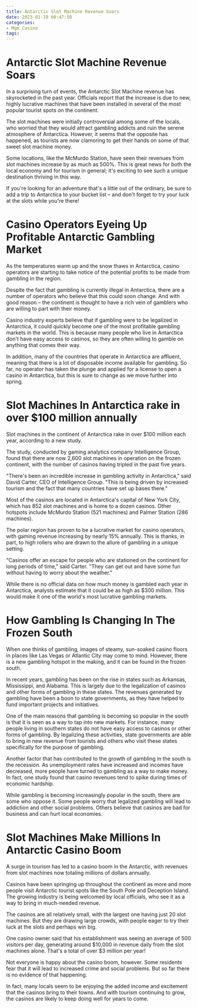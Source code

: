 ```yaml
---
title: Antarctic Slot Machine Revenue Soars
date: 2023-01-19 00:47:50
categories:
- Mgm Casino
tags:
---
```



#  Antarctic Slot Machine Revenue Soars

In a surprising turn of events, the Antarctic Slot Machine revenue has skyrocketed in the past year. Officials report that the increase is due to new, highly lucrative machines that have been installed in several of the most popular tourist spots on the continent.

The slot machines were initially controversial among some of the locals, who worried that they would attract gambling addicts and ruin the serene atmosphere of Antarctica. However, it seems that the opposite has happened, as tourists are now clamoring to get their hands on some of that sweet slot machine money.

Some locations, like the McMurdo Station, have seen their revenues from slot machines increase by as much as 500%. This is great news for both the local economy and for tourism in general; it's exciting to see such a unique destination thriving in this way.

If you're looking for an adventure that's a little out of the ordinary, be sure to add a trip to Antarctica to your bucket list – and don't forget to try your luck at the slots while you're there!

#  Casino Operators Eyeing Up Profitable Antarctic Gambling Market

As the temperatures warm up and the snow thaws in Antarctica, casino operators are starting to take notice of the potential profits to be made from gambling in the region.

Despite the fact that gambling is currently illegal in Antarctica, there are a number of operators who believe that this could soon change. And with good reason – the continent is thought to have a rich vein of gamblers who are willing to part with their money.

Casino industry experts believe that if gambling were to be legalized in Antarctica, it could quickly become one of the most profitable gambling markets in the world. This is because many people who live in Antarctica don't have easy access to casinos, so they are often willing to gamble on anything that comes their way.

In addition, many of the countries that operate in Antarctica are affluent, meaning that there is a lot of disposable income available for gambling. So far, no operator has taken the plunge and applied for a license to open a casino in Antarctica, but this is sure to change as we move further into spring.

#  Slot Machines In Antarctica rake in over $100 million annually

Slot machines in the continent of Antarctica rake in over $100 million each year, according to a new study.

The study, conducted by gaming analytics company Intelligence Group, found that there are now 2,600 slot machines in operation on the frozen continent, with the number of casinos having tripled in the past five years.

"There's been an incredible increase in gambling activity in Antarctica," said David Carter, CEO of Intelligence Group. "This is being driven by increased tourism and the fact that many countries have set up bases there."

Most of the casinos are located in Antarctica's capital of New York City, which has 852 slot machines and is home to a dozen casinos. Other hotspots include McMurdo Station (521 machines) and Palmer Station (286 machines).

The polar region has proven to be a lucrative market for casino operators, with gaming revenue increasing by nearly 15% annually. This is thanks, in part, to high rollers who are drawn to the allure of gambling in a unique setting.

"Casinos offer an escape for people who are stationed on the continent for long periods of time," said Carter. "They can get out and have some fun without having to worry about the weather."

While there is no official data on how much money is gambled each year in Antarctica, analysts estimate that it could be as high as $300 million. This would make it one of the world's most lucrative gambling markets.

#  How Gambling Is Changing In The Frozen South

When one thinks of gambling, images of steamy, sun-soaked casino floors in places like Las Vegas or Atlantic City may come to mind. However, there is a new gambling hotspot in the making, and it can be found in the frozen south.

In recent years, gambling has been on the rise in states such as Arkansas, Mississippi, and Alabama. This is largely due to the legalization of casinos and other forms of gambling in these states. The revenues generated by gambling have been a boon to state governments, as they have helped to fund important projects and initiatives.

One of the main reasons that gambling is becoming so popular in the south is that it is seen as a way to tap into new markets. For instance, many people living in southern states do not have easy access to casinos or other forms of gambling. By legalizing these activities, state governments are able to bring in new revenue from tourists and others who visit these states specifically for the purpose of gambling.

Another factor that has contributed to the growth of gambling in the south is the recession. As unemployment rates have increased and incomes have decreased, more people have turned to gambling as a way to make money. In fact, one study found that casino revenues tend to spike during times of economic hardship.

While gambling is becoming increasingly popular in the south, there are some who oppose it. Some people worry that legalized gambling will lead to addiction and other social problems. Others believe that casinos are bad for business and can hurt local economies.

#  Slot Machines Make Millions In Antarctic Casino Boom

A surge in tourism has led to a casino boom in the Antarctic, with revenues from slot machines now totaling millions of dollars annually.

Casinos have been springing up throughout the continent as more and more people visit Antarctic tourist spots like the South Pole and Deception Island. The growing industry is being welcomed by local officials, who see it as a way to bring in much-needed revenue.

The casinos are all relatively small, with the largest one having just 20 slot machines. But they are drawing large crowds, with people eager to try their luck at the slots and perhaps win big.

One casino owner said that his establishment was seeing an average of 500 visitors per day, generating around $10,000 in revenue daily from the slot machines alone. That's a total of over $3 million per year!

Not everyone is happy about the casino boom, however. Some residents fear that it will lead to increased crime and social problems. But so far there is no evidence of that happening.

In fact, many locals seem to be enjoying the added income and excitement that the casinos bring to their towns. And with tourism continuing to grow, the casinos are likely to keep doing well for years to come.